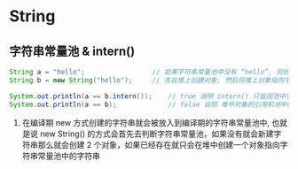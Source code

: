 # String

## 字符串常量池 & intern()

```java
String a = "hello";                 // 如果字符串常量池中没有 “hello”, 则创建该字符串在池中, 然后返回池中引用
String b = new String("hello");     // 先在堆上创建对象, 然后将堆上对象指向字符串常量池中的 “hello” (如果池中没有则创建)

System.out.println(a == b.intern());    // true 说明 intern() 只返回池中引用
System.out.println(a == b);             // false 说明 堆中对象的引用和池中的引用不是一回事
```
1. 在编译期 new 方式创建的字符串就会被放入到编译期的字符串常量池中, 也就是说 new String() 的方式会首先去判断字符串常量池，如果没有就会新建字符串那么就会创建 2 个对象，如果已经存在就只会在堆中创建一个对象指向字符串常量池中的字符串